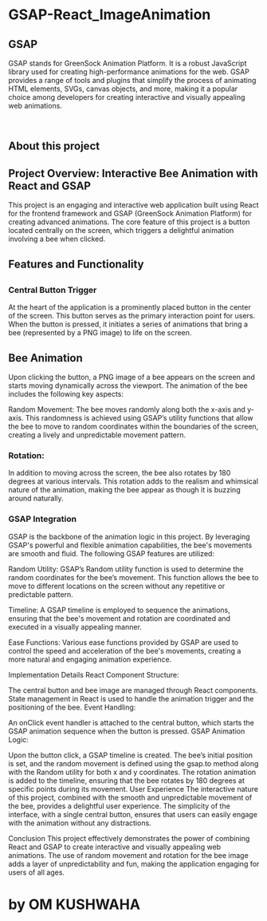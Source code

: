 # GSAP-React_ImageAnimation

<h2>
GSAP
</h2>

GSAP stands for GreenSock Animation Platform. It is a robust JavaScript library used for creating high-performance animations for the web. GSAP provides a range of tools and plugins that simplify the process of animating HTML elements, SVGs, canvas objects, and more, making it a popular choice among developers for creating interactive and visually appealing web animations.

</br>

<h2>
About this project
</h2>

<h2>Project Overview: Interactive Bee Animation with React and GSAP</h2>
This project is an engaging and interactive web application built using React for the frontend framework and GSAP (GreenSock Animation Platform) for creating advanced animations. The core feature of this project is a button located centrally on the screen, which triggers a delightful animation involving a bee when clicked.

<h2>Features and Functionality<h2>
<h3>Central Button Trigger</h3>
At the heart of the application is a prominently placed button in the center of the screen. This button serves as the primary interaction point for users. When the button is pressed, it initiates a series of animations that bring a bee (represented by a PNG image) to life on the screen.

<h2>Bee Animation</h2>
Upon clicking the button, a PNG image of a bee appears on the screen and starts moving dynamically across the viewport. The animation of the bee includes the following key aspects:

Random Movement: The bee moves randomly along both the x-axis and y-axis. This randomness is achieved using GSAP’s utility functions that allow the bee to move to random coordinates within the boundaries of the screen, creating a lively and unpredictable movement pattern.

<h3>Rotation:</h3> In addition to moving across the screen, the bee also rotates by 180 degrees at various intervals. This rotation adds to the realism and whimsical nature of the animation, making the bee appear as though it is buzzing around naturally.

<h3>GSAP Integration</h3>
GSAP is the backbone of the animation logic in this project. By leveraging GSAP's powerful and flexible animation capabilities, the bee's movements are smooth and fluid. The following GSAP features are utilized:

Random Utility: GSAP’s Random utility function is used to determine the random coordinates for the bee’s movement. This function allows the bee to move to different locations on the screen without any repetitive or predictable pattern.

Timeline: A GSAP timeline is employed to sequence the animations, ensuring that the bee's movement and rotation are coordinated and executed in a visually appealing manner.

Ease Functions: Various ease functions provided by GSAP are used to control the speed and acceleration of the bee's movements, creating a more natural and engaging animation experience.

Implementation Details
React Component Structure:

The central button and bee image are managed through React components.
State management in React is used to handle the animation trigger and the positioning of the bee.
Event Handling:

An onClick event handler is attached to the central button, which starts the GSAP animation sequence when the button is pressed.
GSAP Animation Logic:

Upon the button click, a GSAP timeline is created.
The bee’s initial position is set, and the random movement is defined using the gsap.to method along with the Random utility for both x and y coordinates.
The rotation animation is added to the timeline, ensuring that the bee rotates by 180 degrees at specific points during its movement.
User Experience
The interactive nature of this project, combined with the smooth and unpredictable movement of the bee, provides a delightful user experience. The simplicity of the interface, with a single central button, ensures that users can easily engage with the animation without any distractions.

Conclusion
This project effectively demonstrates the power of combining React and GSAP to create interactive and visually appealing web animations. The use of random movement and rotation for the bee image adds a layer of unpredictability and fun, making the application engaging for users of all ages.
<h1>
by OM KUSHWAHA
</h1>
